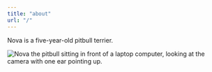 ```yaml
---
title: "about"
url: "/"
---
```


Nova is a five-year-old pitbull terrier.

![Nova the pitbull sitting in front of a laptop computer, looking at the camera with one ear pointing up.](https://i.imgur.com/Nh6yaKV.jpg)
